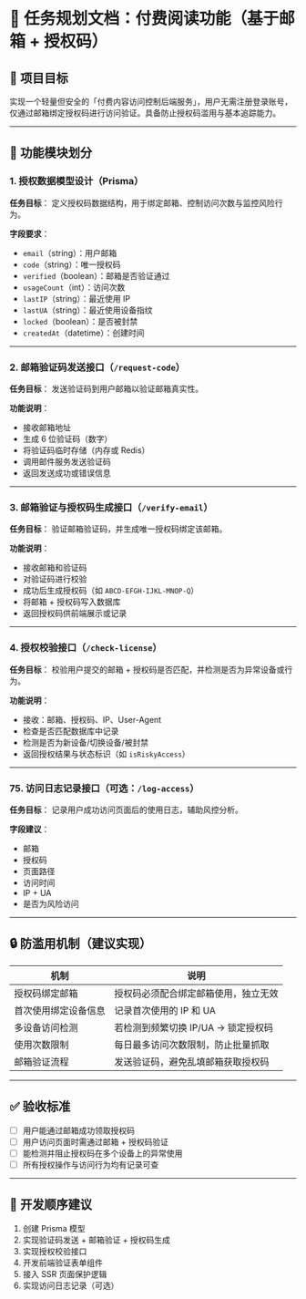 # 📄 任务规划文档：付费阅读功能（基于邮箱 + 授权码）

## 🎯 项目目标

实现一个轻量但安全的「付费内容访问控制后端服务」，用户无需注册登录账号，仅通过邮箱绑定授权码进行访问验证。具备防止授权码滥用与基本追踪能力。

---

## 🧩 功能模块划分

### 1. 授权数据模型设计（Prisma）

**任务目标**：
定义授权码数据结构，用于绑定邮箱、控制访问次数与监控风险行为。

**字段要求**：

- `email`（string）：用户邮箱
- `code`（string）：唯一授权码
- `verified`（boolean）：邮箱是否验证通过
- `usageCount`（int）：访问次数
- `lastIP`（string）：最近使用 IP
- `lastUA`（string）：最近使用设备指纹
- `locked`（boolean）：是否被封禁
- `createdAt`（datetime）：创建时间

---

### 2. 邮箱验证码发送接口（`/request-code`）

**任务目标**：
发送验证码到用户邮箱以验证邮箱真实性。

**功能说明**：

- 接收邮箱地址
- 生成 6 位验证码（数字）
- 将验证码临时存储（内存或 Redis）
- 调用邮件服务发送验证码
- 返回发送成功或错误信息

---

### 3. 邮箱验证与授权码生成接口（`/verify-email`）

**任务目标**：
验证邮箱验证码，并生成唯一授权码绑定该邮箱。

**功能说明**：

- 接收邮箱和验证码
- 对验证码进行校验
- 成功后生成授权码（如 `ABCD-EFGH-IJKL-MNOP-Q`）
- 将邮箱 + 授权码写入数据库
- 返回授权码供前端展示或记录

---

### 4. 授权校验接口（`/check-license`）

**任务目标**：
校验用户提交的邮箱 + 授权码是否匹配，并检测是否为异常设备或行为。

**功能说明**：

- 接收：邮箱、授权码、IP、User-Agent
- 检查是否匹配数据库中记录
- 检测是否为新设备/切换设备/被封禁
- 返回授权结果与状态标识（如 `isRiskyAccess`）

---

### 75. 访问日志记录接口（可选：`/log-access`）

**任务目标**：
记录用户成功访问页面后的使用日志，辅助风控分析。

**字段建议**：

- 邮箱
- 授权码
- 页面路径
- 访问时间
- IP + UA
- 是否为风险访问

---

## 🔒 防滥用机制（建议实现）

| 机制                 | 说明                                 |
| -------------------- | ------------------------------------ |
| 授权码绑定邮箱       | 授权码必须配合绑定邮箱使用，独立无效 |
| 首次使用绑定设备信息 | 记录首次使用的 IP 和 UA              |
| 多设备访问检测       | 若检测到频繁切换 IP/UA → 锁定授权码  |
| 使用次数限制         | 每日最多访问次数限制，防止批量抓取   |
| 邮箱验证流程         | 发送验证码，避免乱填邮箱获取授权码   |

---

## ✅ 验收标准

- [ ] 用户能通过邮箱成功领取授权码
- [ ] 用户访问页面时需通过邮箱 + 授权码验证
- [ ] 能检测并阻止授权码在多个设备上的异常使用
- [ ] 所有授权操作与访问行为均有记录可查

---

## 🧩 开发顺序建议

1. 创建 Prisma 模型
2. 实现验证码发送 + 邮箱验证 + 授权码生成
3. 实现授权校验接口
4. 开发前端验证表单组件
5. 接入 SSR 页面保护逻辑
6. 实现访问日志记录（可选）
